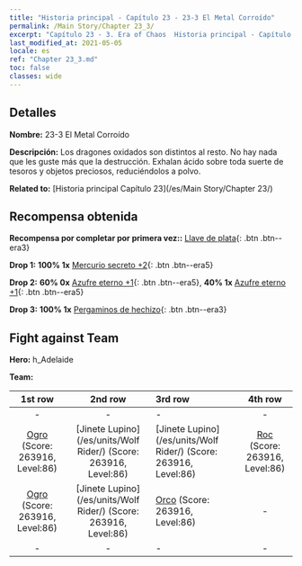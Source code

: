 ```yaml
---
title: "Historia principal - Capítulo 23 - 23-3 El Metal Corroído"
permalink: /Main Story/Chapter 23_3/
excerpt: "Capítulo 23 - 3. Era of Chaos  Historia principal - Capítulo 23_3. 23-3 El Metal Corroído"
last_modified_at: 2021-05-05
locale: es
ref: "Chapter 23_3.md"
toc: false
classes: wide
---
```


## Detalles

 **Nombre:** 23-3 El Metal Corroído

 **Descripción:** Los dragones oxidados son distintos al resto. No hay nada que les guste más que la destrucción. Exhalan ácido sobre toda suerte de tesoros y objetos preciosos, reduciéndolos a polvo.

 **Related to:** [Historia principal Capítulo 23](/es/Main Story/Chapter 23/)

## Recompensa obtenida

 **Recompensa por completar por primera vez::** [Llave de plata](/ItemsES/con_693/){: .btn .btn--era3}

 **Drop 1:** **100% 1x** [Mercurio secreto +2](/ItemsES/mat_77/){: .btn .btn--era5}

 **Drop 2:** **60% 0x** [Azufre eterno +1](/ItemsES/mat_71/){: .btn .btn--era5}, **40% 1x** [Azufre eterno +1](/ItemsES/mat_71/){: .btn .btn--era5}

 **Drop 3:** **100% 1x** [Pergaminos de hechizo](/ItemsES/con_694/){: .btn .btn--era3}


## Fight against Team
 **Hero:** h_Adelaide

 **Team:**


  | 1st row | 2nd row | 3rd row | 4th row |
  |:----:|:----:|:----|:----:|
  | - | - | - | - |
  | [Ogro](/es/units/Ogre/) (Score: 263916, Level:86)  | [Jinete Lupino](/es/units/Wolf Rider/) (Score: 263916, Level:86)  | [Jinete Lupino](/es/units/Wolf Rider/) (Score: 263916, Level:86)  | [Roc](/es/units/Roc/) (Score: 263916, Level:86)  |
  | [Ogro](/es/units/Ogre/) (Score: 263916, Level:86)  | [Jinete Lupino](/es/units/Wolf Rider/) (Score: 263916, Level:86)  | [Orco](/es/units/Orc/) (Score: 263916, Level:86)  | - |
  | - | - | - | - |


